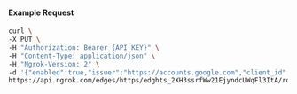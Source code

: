 <!-- Code generated for API Clients. DO NOT EDIT. -->

#### Example Request

```bash
curl \
-X PUT \
-H "Authorization: Bearer {API_KEY}" \
-H "Content-Type: application/json" \
-H "Ngrok-Version: 2" \
-d '{"enabled":true,"issuer":"https://accounts.google.com","client_id":"some-client-id","client_secret":"some-client-secret","scopes":["profile"]}' \
https://api.ngrok.com/edges/https/edghts_2XH3ssrfWw21EjyndcUWqFl3ItA/routes/edghtsrt_2XH3sque1YFXiODkVmeDu5VRpO3/oidc
```
